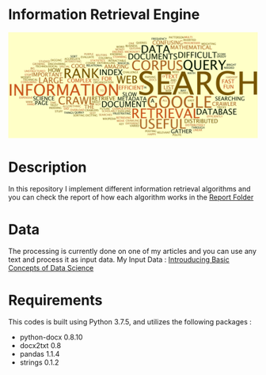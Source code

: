 # Information Retrieval Engine

<img src="https://github.com/arash-mehrzadi/information-retrieval-engine/blob/main/Cash/C1.jpg" width="whatever" height="whatever">

# Description

 In this repository I implement different information retrieval algorithms and you can check the report of how each algorithm works in the [Report Folder](https://github.com/arash-mehrzadi/information-retrieval-engine/tree/main/Repo)
 
# Data 

The processing is currently done on one of my articles and you can use any text and process it as input data.
My Input Data : [Introuducing Basic Concepts of Data Science](https://ceckiau.ir/blog/data-science-concepts/)

# Requirements

This codes is built using Python 3.7.5, and utilizes the following packages : 
- python-docx 0.8.10
- docx2txt 0.8
- pandas 1.1.4
- strings 0.1.2
